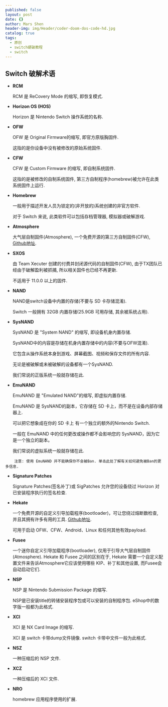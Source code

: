 ```yaml
---
published: false
layout: post
date: {}
author: Mars Shen
header-img: img/Header/coder-doom-dos-code-hd.jpg
catalog: true
tags:
  - 原创
  - switch硬破教程
  - switch
---
```


## Switch 破解术语

- **RCM**

  RCM 是 ReCovery Mode 的缩写, 即恢复模式.

- **Horizon OS (HOS)**

  Horizon 是 Nintendo Switch 操作系统的名称.

- **OFW**

  OFW 是 Original Firmware的缩写, 即官方原版胸固件.

  这指的是你设备中没有被修改的原始系统固件.

- **CFW**

  CFW 是 Custom Firmware 的缩写, 即自制系统固件.

  这指的是被修改的自制系统固件, 第三方自制程序(homebrew)被允许在此类系统固件上运行.

- **Homebrew**

  一般用于描述开发人员为锁定的(非开放的)系统创建的非官方软件.

  对于 Switch 来说, 此类软件可以包括存档管理器, 模拟器或破解游戏.

- **Atmosphere**

  大气层自制固件(Atmosphere), 一个免费开源的第三方自制固件(CFW), [Github地址](https://github.com/Atmosphere-NX/Atmosphere).

- **SXOS**

  由 Team Xecuter 创建的付费并封闭源代码的自制固件(CFW), 由于TX团队已经由于破解盈利被抓捕, 所以相关固件也已经不再更新.

  不适用于 11.0.0 以上的固件.

- **NAND**

  NAND是switch设备中内置的存储(不要与 SD 卡存储混淆).

  Switch 一般拥有 32GB 内置存储(25.9GB 可用存储, 其余被系统占用).

- **SysNAND**

  SysNAND 是 "System NAND" 的缩写, 即设备机身内置存储.

  SysNAND中的内容是存储在机身内置存储中的内容(不要与OFW混淆).

  它包含从操作系统本身到游戏、屏幕截图、视频和保存文件的所有内容.

  无论是被破解或未被破解的设备都有一个SysNAND.

  我们常说的正版系统一般就存储在此.

- **EmuNAND**

  EmuNAND 是 "Emulated NAND"的缩写, 即虚拟内置存储.

  EmuNAND 是 SysNAND的副本，它存储在 SD 卡上，而不是在设备内部存储器上.

  可以把它想象成在你的 SD 卡上 有一个独立的额外的Nintendo Switch.

  一般在 EmuNAND 中的任何更改或操作都不会影响您的 SysNAND，因为它是一个独立的副本。

  我们常说的虚拟系统一般就存储在此.

```
	注意: 使用 EmuNAND 并不能确保你不会被Ban. 单击此处了解有关如何避免被Ban的更多信息.
```

- **Signature Patches**

  Signature Patches(签名补丁)或 SigPatches 允许您的设备绕过 Horizon 对已安装程序执行的签名检查.

- **Hekate**

  一个免费开源的自定义引导加载程序(bootloader)，可让您绕过熔断数检查, 并且其拥有许多有用的工具. [Github地址](https://github.com/CTCaer/hekate).

  可用于启动 OFW、CFW、Android、Linux 和任何其他有效payload.

- **Fusee**

  一个迷你自定义引导加载程序(bootloader), 仅用于引导大气层自制固件(Atmosphere).
  Hekate 和 Fusee 之间的区别在于, Hekate 需要一个自定义配置文件来告诉Atmosphere它应该使用哪些 KIP、补丁和其他设置, 而Fusee会自动启动它们.

- **NSP**

  NSP 是 Nintendo Submission Package 的缩写.

  NSP是已安装title的转储安装程序包或可以安装的自制程序包. eShop中的数字版一般都为此格式.

- **XCI**

  XCI 是 NX Card Image 的缩写.

  XCI 是 switch 卡带dump文件镜像. switch 卡带中文件一般为此格式.

- **NSZ**

  一种压缩后的 NSP 文件.

- **XCZ**

  一种压缩后的 XCI 文件.

- **NRO**

  homebrew 应用程序使用的扩展.


